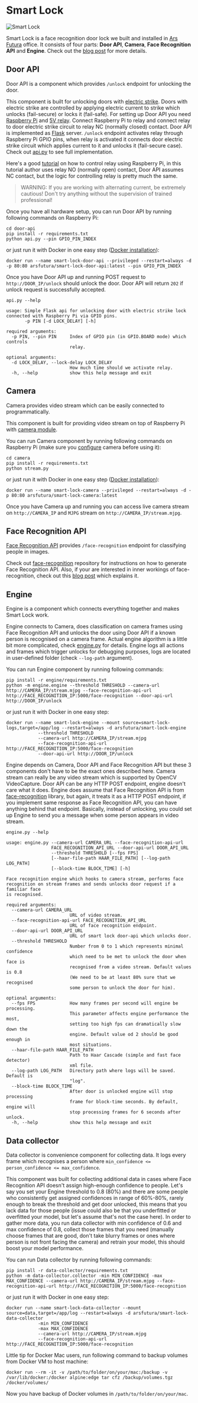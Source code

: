 # Smart Lock

![Smart Lock](images/smart-lock-illustration.png)

Smart Lock is a face recognition door lock we built and installed in [Ars Futura](https://arsfutura.com) office. 
It consists of four parts: **Door API**, **Camera**, **Face Recognition API** and **Engine**. Check out the [blog post](https://medium.com/@culuma/face-recognition-smart-lock-a5adcd0d585b) for more details.  

## Door API 

Door API is a component which provides `/unlock` endpoint for unlocking the door.

This component is built for unlocking doors with [electric strike](https://en.wikipedia.org/wiki/Electric_strike). 
Doors with electric strike are controlled by applying electric current to strike which unlocks (fail-secure) or locks it
(fail-safe). For setting up Door API you need [Raspberry Pi](https://www.raspberrypi.org/) and 
[5V relay](https://www.makershop.de/en/module/relais/1-kanal-relais/). Connect Raspberry Pi to relay and connect relay 
to door electric strike circuit to relay NC (normally closed) contact. Door API is implemented as 
[Flask](https://palletsprojects.com/p/flask/) server. `/unlock` endpoint activates relay through Raspberry Pi GPIO pins, 
when relay is activated it connects door electric strike circuit which applies current to it and unlocks it 
(fail-secure case). Check out [api.py](door-api/api.py) to see full implementation.

Here's a good [tutorial](https://www.instructables.com/id/5V-Relay-Raspberry-Pi/) on how to control relay using 
Raspberry Pi, in this tutorial author uses relay NO (normally open) contact, Door API assumes NC contact, but the 
logic for controlling relay is pretty much the same. 

> WARNING: If you are working with alternating current, be extremely cautious! Don't try anything without the 
> supervision of trained professional!

Once you have all hardware setup, you can run Door API by running following commands on Raspberry Pi: 

```shell script
cd door-api
pip install -r requirements.txt
python api.py --pin GPIO_PIN_INDEX
```

or just run it with Docker in one easy step ([Docker installation](https://dev.to/rohansawant/installing-docker-and-docker-compose-on-the-raspberry-pi-in-5-simple-steps-3mgl)):

```shell script
docker run --name smart-lock-door-api --privileged --restart=always -d -p 80:80 arsfutura/smart-lock-door-api:latest --pin GPIO_PIN_INDEX
```

Once you have Door API up and running POST request to `http://DOOR_IP/unlock` should unlock the door. Door API will 
return `202` if unlock request is successfully accepted. 

`api.py --help`
```text
usage: Simple Flask api for unlocking door with electric strike lock connected with Raspberry Pi via GPIO pins.
       -p PIN [-d LOCK_DELAY] [-h]

required arguments:
  -p PIN, --pin PIN     Index of GPIO pin (in GPIO.BOARD mode) which controls
                        relay.

optional arguments:
  -d LOCK_DELAY, --lock-delay LOCK_DELAY
                        How much time should we activate relay.
  -h, --help            show this help message and exit
```

## Camera

Camera provides video stream which can be easily connected to programmatically. 

This component is built for providing video stream on top of Raspberry Pi with 
[camera module](https://www.makershop.de/en/raspberry-pi/pi-kameramodul/).

You can run Camera component by running following commands on Raspberry Pi (make sure you [configure](https://www.raspberrypi.org/documentation/configuration/camera.md) camera before using it): 
```shell script
cd camera
pip install -r requirements.txt
python stream.py
```

or just run it with Docker in one easy step ([Docker installation](https://dev.to/rohansawant/installing-docker-and-docker-compose-on-the-raspberry-pi-in-5-simple-steps-3mgl)):

```shell script
docker run --name smart-lock-camera --privileged --restart=always -d -p 80:80 arsfutura/smart-lock-camera:latest
```

Once you have Camera up and running you can access live camera stream on `http://CAMERA_IP` and `MJPG` stream on 
`http://CAMERA_IP/stream.mjpg`.

## Face Recognition API

[Face Recognition API](https://github.com/arsfutura/face-recognition#face-recognition-api) provides `/face-recognition` 
endpoint for classifying people in images. 

Check out [face-recognition](https://github.com/arsfutura/face-recognition) repository for 
instructions on how to generate Face Recognition API. Also, if your are interested in inner workings of face-recognition, 
check out this [blog post](https://arsfutura.co/magazine/face-recognition-with-facenet-and-mtcnn/) which explains it.

## Engine

Engine is a component which connects everything together and makes Smart Lock work. 

Engine connects to Camera, does classification on camera frames using Face Recognition API and unlocks the door using 
Door API if a known person is recognised on a camera frame. Actual engine algorithm is a little bit more complicated, 
check [engine.py](engine/engine.py) for details. Engine logs all actions and frames which trigger unlocks for debugging 
purposes, logs are located in user-defined folder (check `--log-path` argument). 

You can run Engine component by running following commands:
```shell script
pip install -r engine/requirements.txt
python -m engine.engine --threshold THRESHOLD --camera-url http://CAMERA_IP/stream.mjpg --face-recognition-api-url http://FACE_RECOGNITION_IP:5000/face-recognition --door-api-url http://DOOR_IP/unlock
```

or just run it with Docker in one easy step:

```shell script
docker run --name smart-lock-engine --mount source=smart-lock-logs,target=/app/log --restart=always -d arsfutura/smart-lock-engine 
            --threshold THRESHOLD 
            --camera-url http://CAMERA_IP/stream.mjpg 
            --face-recognition-api-url http://FACE_RECOGNITION_IP:5000/face-recognition 
            --door-api-url http://DOOR_IP/unlock
```

Engine depends on Camera, Door API and Face Recognition API but these 3 components don't have to be the exact ones 
described here. Camera stream can really be any video stream which is supported by OpenCV VideoCapture. Door API can be 
any HTTP POST endpoint, engine doesn't care what it does. Engine does assume that Face Recognition API is from 
[face-recognition](https://github.com/arsfutura/face-recognition) library, but again, it treats it as a HTTP POST 
endpoint, if you implement same response as Face Recognition API, you can have anything behind that endpoint. Basically, 
instead of unlocking, you could set up Engine to send you a message when some person appears in video stream.

`engine.py --help`
```text
usage: engine.py --camera-url CAMERA_URL --face-recognition-api-url
                 FACE_RECOGNITION_API_URL --door-api-url DOOR_API_URL
                 --threshold THRESHOLD [--fps FPS]
                 [--haar-file-path HAAR_FILE_PATH] [--log-path LOG_PATH]
                 [--block-time BLOCK_TIME] [-h]

Face recognition engine which hooks to camera stream, performs face
recognition on stream frames and sends unlocks door request if a familiar face
is recognised.

required arguments:
  --camera-url CAMERA_URL
                        URL of video stream.
  --face-recognition-api-url FACE_RECOGNITION_API_URL
                        URL of face recognition endpoint.
  --door-api-url DOOR_API_URL
                        URL of smart lock door-api which unlocks door.
  --threshold THRESHOLD
                        Number from 0 to 1 which represents minimal confidence
                        which need to be met to unlock the door when face is
                        recognised from a video stream. Default values is 0.8
                        (We need to be at least 80% sure that we recognised
                        some person to unlock the door for him).

optional arguments:
  --fps FPS             How many frames per second will engine be processing.
                        This parameter affects engine performance the most,
                        setting too high fps can dramatically slow down the
                        engine. Default value od 2 should be good enough in
                        most situations.
  --haar-file-path HAAR_FILE_PATH
                        Path to Haar Cascade (simple and fast face detector)
                        xml file.
  --log-path LOG_PATH   Directory path where logs will be saved. Default is
                        "log".
  --block-time BLOCK_TIME
                        After door is unlocked engine will stop processing
                        frame for block-time seconds. By default, engine will
                        stop processing frames for 6 seconds after unlock.
  -h, --help            show this help message and exit
```

## Data collector

Data collector is convenience component for collecting data. It logs every frame which recognises a person where 
`min_confidence <= person_confidence <= max_confidence`. 

This component was built for collecting additional data in cases where Face Recognition API doesn't assign high-enough 
confidence to people. Let's say you set your Engine threshold to 0.8 (80%) and there are some people who consistently 
get assigned confidences in range of 60%-80%, rarely enough to break the threshold and get door unlocked, this means 
that you lack data for those people (issue could also be that you underfitted or overfitted your model, but let's 
assume that's not the case here). In order to gather more data, you run data collector with min confidence of 0.6 and 
max confidence of 0.8, collect those frames that you need (manually choose frames that are good, don't take blurry 
frames or ones where person is not front facing the camera) and retrain your model, this should boost your model 
performance.   

You can run Data collector by running following commands:
```shell script
pip install -r data-collector/requirements.txt
python -m data-collector.collector -min MIN_CONFIDENCE -max MAX_CONFIDENCE --camera-url http://CAMERA_IP/stream.mjpg --face-recognition-api-url http://FACE_RECOGNITION_IP:5000/face-recognition
```

or just run it with Docker in one easy step:

```shell script
docker run --name smart-lock-data-collector --mount source=data,target=/app/log --restart=always -d arsfutura/smart-lock-data-collector 
            -min MIN_CONFIDENCE
            -max MAX_CONFIDENCE
            --camera-url http://CAMERA_IP/stream.mjpg 
            --face-recognition-api-url http://FACE_RECOGNITION_IP:5000/face-recognition 
```

Little tip for Docker Mac users, run following command to backup volumes from Docker VM to host machine:
```shell script
docker run --rm -it -v /path/to/folder/on/your/mac:/backup -v /var/lib/docker:/docker alpine:edge tar cfz /backup/volumes.tgz /docker/volumes/
``` 
Now you have backup of Docker volumes in `/path/to/folder/on/your/mac`. 
